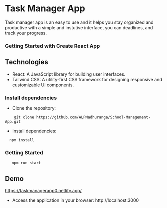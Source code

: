 # Task Manager App
  Task manager app is an easy to use and it helps you stay organized and productive with a simple and instutive interface, you can deadlines, and track your progress.
  
### Getting Started with Create React App

## Technologies
- React: A JavaScript library for building user interfaces.
- Tailwind CSS: A utility-first CSS framework for designing responsive and customizable UI components.

### Install dependencies
- Clone the repository: 
```
    git clone https://github.com/ALPMadhuranga/School-Management-App.git
```
- Install dependencies:
```
  npm install
```
    
### Getting Started

```bash
   npm run start
```

## Demo
https://taskmanagerapp0.netlify.app/

- Access the application in your browser: http://localhost:3000
